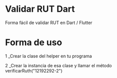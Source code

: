 # Validar RUT Dart
Forma fácil de validar RUT en Dart / Flutter

# Forma de uso
1
_Crear la clase del helper en tu programa

2
_Crear la instancia de esa clase y llamar el método verificarRuth("12192292-2")
